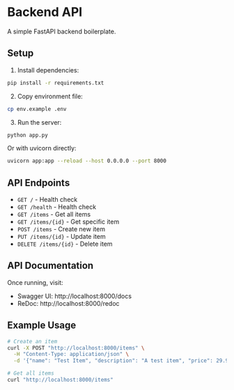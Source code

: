 # Backend API

A simple FastAPI backend boilerplate.

## Setup

1. Install dependencies:
```bash
pip install -r requirements.txt
```

2. Copy environment file:
```bash
cp env.example .env
```

3. Run the server:
```bash
python app.py
```

Or with uvicorn directly:
```bash
uvicorn app:app --reload --host 0.0.0.0 --port 8000
```

## API Endpoints

- `GET /` - Health check
- `GET /health` - Health check
- `GET /items` - Get all items
- `GET /items/{id}` - Get specific item
- `POST /items` - Create new item
- `PUT /items/{id}` - Update item
- `DELETE /items/{id}` - Delete item

## API Documentation

Once running, visit:
- Swagger UI: http://localhost:8000/docs
- ReDoc: http://localhost:8000/redoc

## Example Usage

```bash
# Create an item
curl -X POST "http://localhost:8000/items" \
  -H "Content-Type: application/json" \
  -d '{"name": "Test Item", "description": "A test item", "price": 29.99}'

# Get all items
curl "http://localhost:8000/items"
``` 
